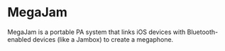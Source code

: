MegaJam
=======

MegaJam is a portable PA system that links iOS devices with Bluetooth-enabled devices (like a Jambox) to create a megaphone.